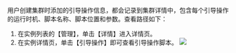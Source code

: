 用户创建集群时添加的引导操作信息，都会记录到集群详情中，包含每个引导操作的运行时机、脚本名称、脚本位置和参数。查看路径如下：
1. 在实例列表的【管理】，单击【详情】进入详情页。
2. 在实例详情页，单击【引导操作】即可查看引导操作脚本。
![](https://main.qcloudimg.com/raw/2f900cb1200f8ddfd184fdc21c4a4c13.png)
